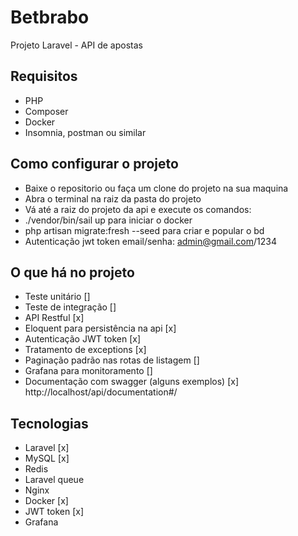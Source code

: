# Betbrabo
Projeto Laravel - API de apostas

## Requisitos
- PHP
- Composer
- Docker
- Insomnia, postman ou similar

## Como configurar o projeto
- Baixe o repositorio ou faça um clone do projeto na sua maquina
- Abra o terminal na raiz da pasta do projeto
- Vá até a raiz do projeto da api e execute os comandos:
- ./vendor/bin/sail up para iniciar o docker
- php artisan migrate:fresh --seed para criar e popular o bd
- Autenticação jwt token email/senha: admin@gmail.com/1234

## O que há no projeto
- Teste unitário []
- Teste de integração []
- API Restful [x]
- Eloquent para persistência na api [x]
- Autenticação JWT token [x]
- Tratamento de exceptions [x]
- Paginação padrão nas rotas de listagem []
- Grafana para monitoramento []
- Documentação com swagger (alguns exemplos) [x]
    http://localhost/api/documentation#/

## Tecnologias
- Laravel [x]
- MySQL [x]
- Redis
- Laravel queue
- Nginx
- Docker [x]
- JWT token [x]
- Grafana

